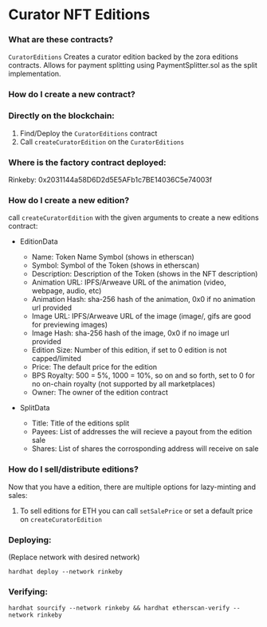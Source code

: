 # Curator NFT Editions

### What are these contracts?
`CuratorEditions`
   Creates a curator edition backed by the zora editions contracts. Allows for payment splitting using PaymentSplitter.sol as the split implementation.

### How do I create a new contract?

### Directly on the blockchain:
1. Find/Deploy the `CuratorEditions` contract
2. Call `createCuratorEdition` on the `CuratorEditions`


### Where is the factory contract deployed:

Rinkeby: 0x2031144a58D6D2d5E5AFb1c7BE14036C5e74003f

### How do I create a new edition?

call `createCuratorEdition` with the given arguments to create a new editions contract:

- EditionData
    - Name: Token Name Symbol (shows in etherscan)
    - Symbol: Symbol of the Token (shows in etherscan)
    - Description: Description of the Token (shows in the NFT description)
    - Animation URL: IPFS/Arweave URL of the animation (video, webpage, audio, etc)
    - Animation Hash: sha-256 hash of the animation, 0x0 if no animation url provided
    - Image URL: IPFS/Arweave URL of the image (image/, gifs are good for previewing images)
    - Image Hash: sha-256 hash of the image, 0x0 if no image url provided
    - Edition Size: Number of this edition, if set to 0 edition is not capped/limited
    - Price: The default price for the edition
    - BPS Royalty: 500 = 5%, 1000 = 10%, so on and so forth, set to 0 for no on-chain royalty (not supported by all marketplaces)
    - Owner: The owner of the edition contract

- SplitData
    - Title: Title of the editions split
    - Payees: List of addresses the will recieve a payout from the edition sale
    - Shares: List of shares the corrosponding address will receive on sale

### How do I sell/distribute editions?

Now that you have a edition, there are multiple options for lazy-minting and sales:

1. To sell editions for ETH you can call `setSalePrice` or set a default price on `createCuratorEdition`

### Deploying:
(Replace network with desired network)

`hardhat deploy --network rinkeby`

### Verifying:

`hardhat sourcify --network rinkeby && hardhat etherscan-verify --network rinkeby`

